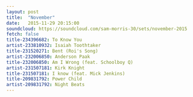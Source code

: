 ```yaml
---
layout: post
title:  "November"
date:   2015-11-29 20:15:00
soundcloud: https://soundcloud.com/sam-morris-30/sets/november-2015
fetch: false
title-234396682: To Know You
artist-233810932: Isaiah Toothtaker
title-231520271: Bent (Roi's Song)
artist-232006850: Anderson Paak
title-232006850: Am I Wrong (feat. Schoolboy Q)
artist-231507181: Kirk Knight
title-231507181: I know (feat. Mick Jenkins)
title-209831792: Power Child
artist-209831792: Night Beats
---
```

